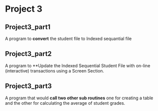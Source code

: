 # Project 3
## Project3_part1
A  program to **convert** the student file to Indexed sequantial file
## Project3_part2
A  program to **Update the Indexed Sequential Student File with on-line (interactive) transactions using a Screen Section.
## Project3_part3
A  program that would **call two other sub routines** one for creating a table and the other for calculating the average of student grades.
